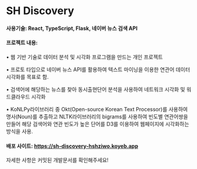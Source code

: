 # SH Discovery

#### 사용기술: React, TypeScript, Flask, 네이버 뉴스 검색 API

#### 프로젝트 내용:
• 웹 기반 기술로 데이터 분석 및 시각화 프로그램을 만드는 개인 프로젝트

• 프로토 타입으로 네이버 뉴스 API를 활용하여 텍스트 마이닝을 이용한 연관어 데이터 시각화를 목표로 함.

• 검색어에 해당하는 뉴스를 찾아 동시출현단어 분석을 사용하여 네트워크 시각화 및 워드클라우드 시각화

• KoNLPy라이브러리 중 Okt(Open-source Korean Text Processor)를 사용하여 명사(Noun)를 추출하고 NLTK라이브러리의 bigrams를 사용하여 빈도별 연관어쌍을 만들어 해당 검색어와 연관 빈도가 높은 단어를 D3를 이용하여 웹페이지에 시각화하는 방식을 사용.

#### 배포 사이트: https://sh-discovery-hshziwo.koyeb.app

자세한 사항은 커밋된 개발문서를 확인해주세요!